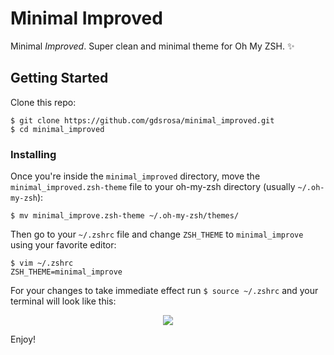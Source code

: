 # Minimal Improved

Minimal _Improved_. Super clean and minimal theme for Oh My ZSH. :sparkles:

## Getting Started

Clone this repo:

```
$ git clone https://github.com/gdsrosa/minimal_improved.git  
$ cd minimal_improved
```

### Installing

Once you're inside the `minimal_improved` directory, move the `minimal_improved.zsh-theme` file to your oh-my-zsh directory (usually `~/.oh-my-zsh`):

```
$ mv minimal_improve.zsh-theme ~/.oh-my-zsh/themes/
```

Then go to your `~/.zshrc` file and change `ZSH_THEME` to `minimal_improve` using your favorite editor:

```
$ vim ~/.zshrc
ZSH_THEME=minimal_improve
```

For your changes to take immediate effect run `$ source ~/.zshrc` and your terminal will look like this:

<p align="center" width="200" height="200">
  <img src="https://raw.githubusercontent.com/gdsrosa/minimal_improved/master/minimal_improved_theme.png">
  <br/>
</p>

Enjoy!
